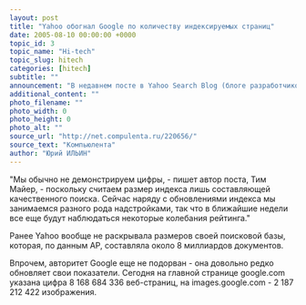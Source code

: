 ```yaml
---
layout: post
title: "Yahoo обогнал Google по количеству индексируемых страниц"
date: 2005-08-10 00:00:00 +0000
topic_id: 3
topic_name: "Hi-tech"
topic_slug: hitech
categories: [hitech]
subtitle: ""
announcement: "В недавнем посте в Yahoo Search Blog (блоге разработчиков поисковика Yahoo) приводятся любопытные цифры. Оказывается, размер индекса Yahoo чуть ли ни вдвое больше индекса Google: более 20 миллиардов документов против 11,3 миллиардов. Среди них 19,2 миллиарда &mdash; это текстовые документы, 1,6 миллиарда - изображения и ещё около 50 миллионов - аудио- и видеофайлы."
additional_content: ""
photo_filename: ""
photo_width: 0
photo_height: 0
photo_alt: ""
source_url: "http://net.compulenta.ru/220656/"
source_text: "Компьюлента"
author: "Юрий ИЛЬИН"
---
```

"Мы обычно не демонстрируем цифры, - пишет автор поста, Тим Майер, - поскольку считаем размер индекса лишь составляющей качественного поиска. Сейчас наряду с обновлениями индекса мы занимаемся разного рода надстройками, так что в ближайшие недели все еще будут наблюдаться некоторые колебания рейтинга."

Ранее Yahoo вообще не раскрывала размеров своей поисковой базы, которая, по данным AP, составляла около 8 миллиардов документов.

Впрочем, авторитет Google еще не подорван - она довольно редко обновляет свои показатели. Сегодня на главной странице google.com указана цифра 8 168 684 336 веб-страниц, на images.google.com - 2 187 212 422 изображения.
